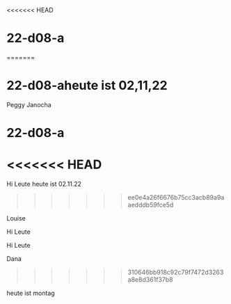 <<<<<<< HEAD
# 22-d08-a
=======

# 22-d08-aheute ist 02,11,22

Peggy Janocha
# 22-d08-a

<<<<<<< HEAD
=======
Hi Leute heute ist 02.11.22


>>>>>>> ee0e4a26f6676b75cc3acb89a9aaedddb59fce5d

Louise 

Hi Leute 


Hi Leute

Dana

>>>>>>> 310646bb918c92c79f7472d3263a8e8d361f37b8

heute ist montag
